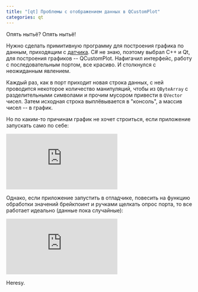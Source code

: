 ```yaml
---
title: "[qt] Проблемы с отображением данных в QCustomPlot"
categories: qt
---
```


Опять нытьё?
Опять нытьё!

Нужно сделать примитивную программу для построения графика по данным, приходящим с [датчика](https://murych.github.io/cool-day/).
C# не знаю, поэтому выбрал C++ и Qt, для построения графиков -- QCustomPlot.
Нафигачил интерфейс, работу с последовательным портом, все красиво.
И столкнулся с неожиданным явлением.

Каждый раз, как в порт приходит новая строка данных, с ней проводится некоторое количество манипуляций, чтобы из `QByteArray` с разделительными символами и прочим мусором привести в `QVector` чисел.
Затем исходная строка выплёвывается в "консоль", а массив чисел -- в график.

Но по каким-то причинам график не хочет строиться, если приложение запускать само по себе:

<div class="embed"><iframe src="https://webmshare.com/play/Lxen0" frameborder="0" allowfullscreen></iframe></div>

Однако, если приложение запустить в отладчике, повесить на функцию обработки значений брейкпоинт и ручками щелкать опрос порта, то все работает идеально (данные пока случайные):

<div class="embed"><iframe src="https://webmshare.com/play/Ry93d" frameborder="0" allowfullscreen></iframe></div>

Heresy.
